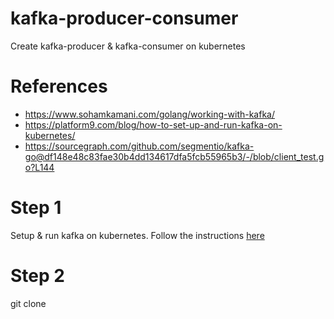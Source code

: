 # kafka-producer-consumer
Create kafka-producer &amp; kafka-consumer on kubernetes

# References
- https://www.sohamkamani.com/golang/working-with-kafka/
- https://platform9.com/blog/how-to-set-up-and-run-kafka-on-kubernetes/
- https://sourcegraph.com/github.com/segmentio/kafka-go@df148e48c83fae30b4dd134617dfa5fcb55965b3/-/blob/client_test.go?L144

# Step 1
Setup & run kafka on kubernetes. Follow the instructions [here](https://platform9.com/blog/how-to-set-up-and-run-kafka-on-kubernetes/)

# Step 2
git clone